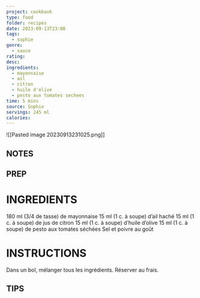 ```yaml
---
project: cookbook
type: food
folder: recipes
date: 2023-09-13T23:08
tags:
  - sophie
genre:
  - sauce
rating: 
desc: 
ingredients:
  - mayonnaise
  - ail
  - citron
  - huile d'olive
  - pesto aux tomates sechees
time: 5 mins
source: Sophie
servings: 245 ml
calories:
---
```


![[Pasted image 20230913231025.png]]

## NOTES




## PREP


# INGREDIENTS

180 ml (3/4 de tasse) de mayonnaise 15 ml (1 c. à soupe) d’ail haché 15 ml (1 c. à soupe) de jus de citron 15 ml (1 c. à soupe) d’huile d’olive 15 ml (1 c. à soupe) de pesto aux tomates séchées Sel et poivre au goût

# INSTRUCTIONS

Dans un bol, mélanger tous les ingrédients. Réserver au frais.

## TIPS



